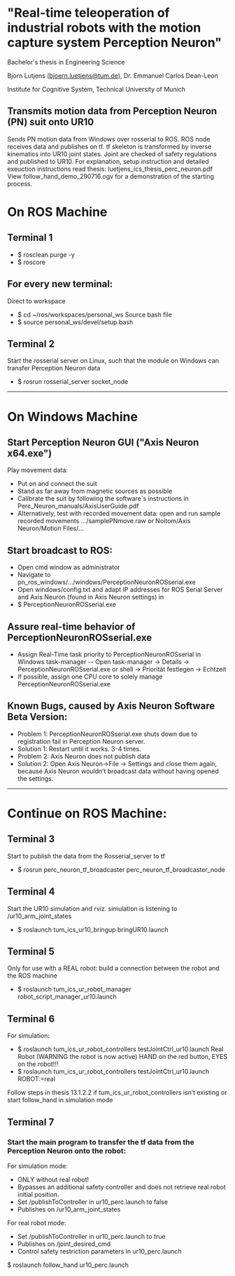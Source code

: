 # "Real-time teleoperation of industrial robots with the motion capture system Perception Neuron"
Bachelor's thesis in Engineering Science

Bjorn Lutjens (bjoern.luetjens@tum.de), Dr. Emmanuel Carlos Dean-Leon

Institute for Cognitive System, Technical University of Munich

## Transmits motion data from Perception Neuron (PN) suit onto UR10

Sends PN motion data from Windows over rosserial to ROS. 
ROS node receives data and publishes on tf. tf skeleton is transformed by
inverse kinematics into UR10 joint states. Joint are checked of safety 
regulations and published to UR10.
For explanation, setup instruction and detailed exeuction instructions 
read thesis: luetjens_ics_thesis_perc_neuron.pdf
View follow_hand_demo_290716.ogv for a demonstration of the starting process.

# On ROS Machine

## Terminal 1 
 - $ rosclean purge -y 
 - $ roscore

## For every new terminal:
 Direct to workspace 
  - $ cd ~/ros/workspaces/personal_ws
 Source bash file 
  - $ source personal_ws/devel/setup.bash 

## Terminal 2
 Start the rosserial server on Linux, such that the module on Windows can transfer Perception Neuron data
  - $ rosrun rosserial_server socket_node
-------
# On Windows Machine
## Start Perception Neuron GUI ("Axis Neuron x64.exe")
 Play movement data:
  - Put on and connect the suit
  - Stand as far away from magnetic sources as possible
  - Calibrate the suit by following the software´s instructions in Perc_Neuron_manuals/AxisUserGuide.pdf 
  - Alternatively, test with recorded movement data: open and run sample recorded movements …/samplePNmove.raw or Noitom/Axis Neuron/Motion Files/…

## Start broadcast to ROS:
 - Open cmd window as administrator
 - Navigate to pn_ros_windows/…/windows/PerceptionNeuronROSserial.exe
 - Open windows/config.txt and adapt IP addresses for ROS Serial Server and Axis Neuron (found in Axis Neuron settings) in 
 - $ PerceptionNeuronROSserial.exe

## Assure real-time behavior of PerceptionNeuronROSserial.exe
 - Assign Real-Time task priority to PerceptionNeuronROSserial in Windows task-manager
 -- Open task-manager -> Details -> PerceptionNeuronROSserial.exe or shell -> Priorität festlegen -> Echtzeit
 - If possible, assign one CPU core to solely manage PerceptionNeuronROSserial.exe 
## Known Bugs, caused by Axis Neuron Software Beta Version:    
 - Problem 1: PerceptionNeuronROSserial.exe shuts down due to registration fail in Perception Neuron server.
 - Solution 1: Restart until it works. 3-4 times.
 - Problem 2: Axis Neuron does not publish data
 - Solution 2: Open Axis Neuron->File -> Settings and close them again, because Axis Neuron wouldn’t broadcast data without having opened the settings.
-------
# Continue on ROS Machine:

## Terminal 3
 Start to publish the data from the Rosserial_server to tf
  - $ rosrun perc_neuron_tf_broadcaster perc_neuron_tf_broadcaster_node

## Terminal 4
 Start the UR10 simulation and rviz. simulation is listening to /ur10_arm_joint_states
  - $ roslaunch tum_ics_ur10_bringup bringUR10.launch

## Terminal 5
 Only for use with a REAL robot: build a connection between the robot and the ROS machine
  - $ roslaunch tum_ics_ur_robot_manager  robot_script_manager_ur10.launch

## Terminal 6
 For simulation:
  - $ roslaunch tum_ics_ur_robot_controllers testJointCtrl_ur10.launch
 Real Robot (WARNING the robot is now active) HAND on the red button, EYES on the robot!!!
  - $ roslaunch tum_ics_ur_robot_controllers testJointCtrl_ur10.launch ROBOT:=real
 
 Follow steps in thesis 13.1.2.2 if tum_ics_ur_robot_controllers isn’t existing or start follow_hand in simulation mode

## Terminal 7
 ### Start the main program to transfer the tf data from the Perception Neuron onto the robot:
  For simulation mode:
   - ONLY without real robot!
   - Bypasses an additional safety controller and does not retrieve real robot initial position. 
   - Set /publishToController in ur10_perc.launch to false
   - Publishes on /ur10_arm_joint_states
  
  For real robot mode:
   - Set /publishToController in ur10_perc.launch to true
   - Publishes on /joint_desired_cmd
   - Control safety restriction parameters in ur10_perc.launch
  
  $ roslaunch follow_hand ur10_perc.launch

